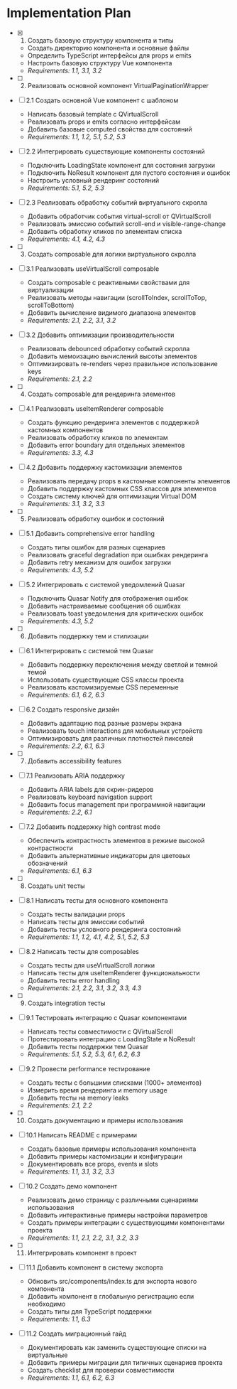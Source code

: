 # Implementation Plan

- [x] 1. Создать базовую структуру компонента и типы
  - Создать директорию компонента и основные файлы
  - Определить TypeScript интерфейсы для props и emits
  - Настроить базовую структуру Vue компонента
  - _Requirements: 1.1, 3.1, 3.2_

- [ ] 2. Реализовать основной компонент VirtualPaginationWrapper
- [ ] 2.1 Создать основной Vue компонент с шаблоном
  - Написать базовый template с QVirtualScroll
  - Реализовать props и emits согласно интерфейсам
  - Добавить базовые computed свойства для состояний
  - _Requirements: 1.1, 1.2, 5.1, 5.2, 5.3_

- [ ] 2.2 Интегрировать существующие компоненты состояний
  - Подключить LoadingState компонент для состояния загрузки
  - Подключить NoResult компонент для пустого состояния и ошибок
  - Настроить условный рендеринг состояний
  - _Requirements: 5.1, 5.2, 5.3_

- [ ] 2.3 Реализовать обработку событий виртуального скролла
  - Добавить обработчик события virtual-scroll от QVirtualScroll
  - Реализовать эмиссию событий scroll-end и visible-range-change
  - Добавить обработку кликов по элементам списка
  - _Requirements: 4.1, 4.2, 4.3_

- [ ] 3. Создать composable для логики виртуального скролла
- [ ] 3.1 Реализовать useVirtualScroll composable
  - Создать composable с реактивными свойствами для виртуализации
  - Реализовать методы навигации (scrollToIndex, scrollToTop, scrollToBottom)
  - Добавить вычисление видимого диапазона элементов
  - _Requirements: 2.1, 2.2, 3.1, 3.2_

- [ ] 3.2 Добавить оптимизации производительности
  - Реализовать debounced обработку событий скролла
  - Добавить мемоизацию вычислений высоты элементов
  - Оптимизировать re-renders через правильное использование keys
  - _Requirements: 2.1, 2.2_

- [ ] 4. Создать composable для рендеринга элементов
- [ ] 4.1 Реализовать useItemRenderer composable
  - Создать функцию рендеринга элементов с поддержкой кастомных компонентов
  - Реализовать обработку кликов по элементам
  - Добавить error boundary для отдельных элементов
  - _Requirements: 3.3, 4.3_

- [ ] 4.2 Добавить поддержку кастомизации элементов
  - Реализовать передачу props в кастомные компоненты элементов
  - Добавить поддержку кастомных CSS классов для элементов
  - Создать систему ключей для оптимизации Virtual DOM
  - _Requirements: 3.1, 3.2, 3.3_

- [ ] 5. Реализовать обработку ошибок и состояний
- [ ] 5.1 Добавить comprehensive error handling
  - Создать типы ошибок для разных сценариев
  - Реализовать graceful degradation при ошибках рендеринга
  - Добавить retry механизм для ошибок загрузки
  - _Requirements: 4.3, 5.2_

- [ ] 5.2 Интегрировать с системой уведомлений Quasar
  - Подключить Quasar Notify для отображения ошибок
  - Добавить настраиваемые сообщения об ошибках
  - Реализовать toast уведомления для критических ошибок
  - _Requirements: 4.3, 5.2_

- [ ] 6. Добавить поддержку тем и стилизации
- [ ] 6.1 Интегрировать с системой тем Quasar
  - Добавить поддержку переключения между светлой и темной темой
  - Использовать существующие CSS классы проекта
  - Реализовать кастомизируемые CSS переменные
  - _Requirements: 6.1, 6.2, 6.3_

- [ ] 6.2 Создать responsive дизайн
  - Добавить адаптацию под разные размеры экрана
  - Реализовать touch interactions для мобильных устройств
  - Оптимизировать для различных плотностей пикселей
  - _Requirements: 2.2, 6.1, 6.3_

- [ ] 7. Добавить accessibility features
- [ ] 7.1 Реализовать ARIA поддержку
  - Добавить ARIA labels для скрин-ридеров
  - Реализовать keyboard navigation support
  - Добавить focus management при программной навигации
  - _Requirements: 2.2, 6.1_

- [ ] 7.2 Добавить поддержку high contrast mode
  - Обеспечить контрастность элементов в режиме высокой контрастности
  - Добавить альтернативные индикаторы для цветовых обозначений
  - _Requirements: 6.1, 6.3_

- [ ] 8. Создать unit тесты
- [ ] 8.1 Написать тесты для основного компонента
  - Создать тесты валидации props
  - Написать тесты для эмиссии событий
  - Добавить тесты условного рендеринга состояний
  - _Requirements: 1.1, 1.2, 4.1, 4.2, 5.1, 5.2, 5.3_

- [ ] 8.2 Написать тесты для composables
  - Создать тесты для useVirtualScroll логики
  - Написать тесты для useItemRenderer функциональности
  - Добавить тесты error handling
  - _Requirements: 2.1, 2.2, 3.1, 3.2, 3.3, 4.3_

- [ ] 9. Создать integration тесты
- [ ] 9.1 Тестировать интеграцию с Quasar компонентами
  - Написать тесты совместимости с QVirtualScroll
  - Протестировать интеграцию с LoadingState и NoResult
  - Добавить тесты поддержки тем Quasar
  - _Requirements: 5.1, 5.2, 5.3, 6.1, 6.2, 6.3_

- [ ] 9.2 Провести performance тестирование
  - Создать тесты с большими списками (1000+ элементов)
  - Измерить время рендеринга и memory usage
  - Добавить тесты на memory leaks
  - _Requirements: 2.1, 2.2_

- [ ] 10. Создать документацию и примеры использования
- [ ] 10.1 Написать README с примерами
  - Создать базовые примеры использования компонента
  - Добавить примеры кастомизации и конфигурации
  - Документировать все props, events и slots
  - _Requirements: 1.1, 3.1, 3.2, 3.3_

- [ ] 10.2 Создать демо компонент
  - Реализовать демо страницу с различными сценариями использования
  - Добавить интерактивные примеры настройки параметров
  - Создать примеры интеграции с существующими компонентами проекта
  - _Requirements: 1.1, 2.1, 2.2, 3.1, 3.2, 3.3_

- [ ] 11. Интегрировать компонент в проект
- [ ] 11.1 Добавить компонент в систему экспорта
  - Обновить src/components/index.ts для экспорта нового компонента
  - Добавить компонент в глобальную регистрацию если необходимо
  - Создать типы для TypeScript поддержки
  - _Requirements: 1.1, 6.3_

- [ ] 11.2 Создать миграционный гайд
  - Документировать как заменить существующие списки на виртуальные
  - Добавить примеры миграции для типичных сценариев проекта
  - Создать checklist для проверки совместимости
  - _Requirements: 1.1, 6.1, 6.2, 6.3_